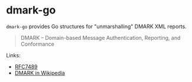 # dmark-go

`dmark-go` provides Go structures for "unmarshalling" DMARK XML reports.

> DMARK – Domain-based Message Authentication, Reporting, and Conformance

Links:

- [RFC7489](https://tools.ietf.org/html/rfc7489)
- [DMARK in Wikipedia](https://en.wikipedia.org/wiki/DMARC)
